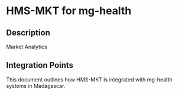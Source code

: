 # HMS-MKT for mg-health

## Description

Market Analytics

## Integration Points

This document outlines how HMS-MKT is integrated with mg-health systems in Madagascar.
